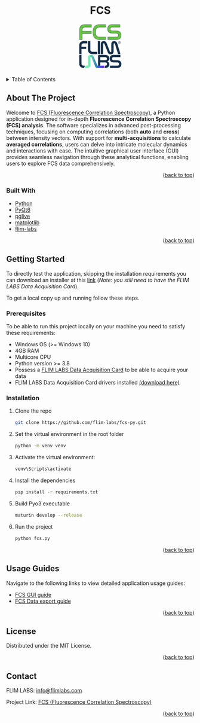 
<a name="readme-top"></a>

<!-- PROJECT LOGO -->

<div align="center">
  <h1>FCS</h1>
</div>
<div align="center">
  <a href="https://www.flimlabs.com/">
    <img src="./assets/images/fcs-logo.png" alt="Logo" width="120" height="120">
  </a>
</div>
<br>



<!-- TABLE OF CONTENTS -->
<details>
  <summary>Table of Contents</summary>
  <ol>
    <li>
      <a href="#about-the-project">About The Project</a>
      <ul>
        <li><a href="#built-with">Built With</a></li>
      </ul>
    </li>
    <li>
      <a href="#getting-started">Getting Started</a>
      <ul>
        <li><a href="#prerequisites">Prerequisites</a></li>
        <li><a href="#installation">Installation</a></li>
      </ul>
    </li>
    <li><a href="#usage-guides">Usage Guides</a></li>
    <li><a href="#license">License</a></li>
    <li><a href="#contact">Contact</a></li>
  </ol>
</details>



<!-- ABOUT THE PROJECT -->
## About The Project

Welcome to [FCS (Fluorescence Correlation Spectroscopy)](https://github.com/flim-labs/fcs-py), a Python application designed for in-depth **Fluorescence Correlation Spectroscopy (FCS) analysis**. The software specializes in advanced post-processing techniques, focusing on computing correlations (both **auto** and **cross**) between intensity vectors. With support for **multi-acquisitions** to calculate **averaged correlations**, users can delve into intricate molecular dynamics and interactions with ease. The intuitive graphical user interface (GUI) provides seamless navigation through these analytical functions, enabling users to explore FCS data comprehensively.

<p align="right">(<a href="#readme-top">back to top</a>)</p>



### Built With

* [Python](https://www.python.org/)
* [PyQt6](https://pypi.org/project/PyQt6/)
* [pglive](https://pypi.org/project/pglive/)
* [matplotlib](https://pypi.org/project/matplotlib/)
* [flim-labs](https://pypi.org/project/flim-labs/)

<p align="right">(<a href="#readme-top">back to top</a>)</p>



<!-- GETTING STARTED -->
## Getting Started
To directly test the application, skipping the installation requirements you can download an installer at this [link](https://github.com/flim-labs/fcs-py/releases/tag/v1.0) (_Note: you still need to have the FLIM LABS Data Acquisition Card_). 

To get a local copy up and running follow these steps.

### Prerequisites

To be able to run this project locally on your machine you need to satisfy these requirements:
* Windows OS (>= Windows 10)
* 4GB RAM
* Multicore CPU
* Python version >= 3.8
* Possess a [FLIM LABS Data Acquisition Card](https://www.flimlabs.com/products/data-acquisition-card/) to be able to acquire your data
* FLIM LABS Data Acquisition Card drivers installed [(download here)](https://flim-labs.github.io/flim-labs-drivers/data-acquisition-card-drivers/)


### Installation

1. Clone the repo
   ```sh
   git clone https://github.com/flim-labs/fcs-py.git
   ```
2. Set the virtual environment in the root folder
   ```sh
   python -m venv venv
   ```
3. Activate the virtual environment:
   ```sh
   venv\Scripts\activate 
   ```   
4. Install the dependencies
   ```sh
   pip install -r requirements.txt
   ```
5. Build Pyo3 executable
   ```sh
   maturin develop --release
   ```   
6. Run the project
   ```sh
   python fcs.py
   ```  


<p align="right">(<a href="#readme-top">back to top</a>)</p>



## Usage Guides

Navigate to the following links to view detailed application usage guides:

- [FCS GUI guide](./v1.0/index.md)
- [FCS Data export guide](./python-flim-labs/fcs-file-format.md)


<p align="right">(<a href="#readme-top">back to top</a>)</p>




## License

Distributed under the MIT License.

<p align="right">(<a href="#readme-top">back to top</a>)</p>



<!-- CONTACT -->
## Contact

FLIM LABS: info@flimlabs.com

Project Link: [FCS (Fluorescence Correlation Spectroscopy)](https://github.com/flim-labs/fcs-py)

<p align="right">(<a href="#readme-top">back to top</a>)</p>


